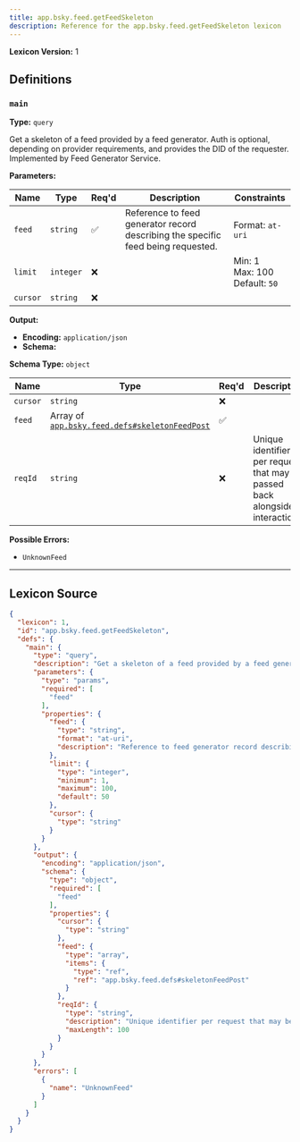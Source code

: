 ```yaml
---
title: app.bsky.feed.getFeedSkeleton
description: Reference for the app.bsky.feed.getFeedSkeleton lexicon
---
```

**Lexicon Version:** 1

## Definitions

<a name="main"></a>
### `main`

**Type:** `query`

Get a skeleton of a feed provided by a feed generator. Auth is optional, depending on provider requirements, and provides the DID of the requester. Implemented by Feed Generator Service.

**Parameters:**

| Name | Type | Req'd  | Description | Constraints |
|------|------|----------|-------------|-------------|
| `feed` | `string` | ✅  | Reference to feed generator record describing the specific feed being requested. | Format: `at-uri` |
| `limit` | `integer` | ❌  |  | Min: 1<br/>Max: 100<br/>Default: `50` |
| `cursor` | `string` | ❌  |  |  |
**Output:**

- **Encoding:** `application/json`
- **Schema:**

**Schema Type:** `object`

| Name | Type | Req'd  | Description | Constraints |
|------|------|----------|-------------|-------------|
| `cursor` | `string` | ❌  |  |  |
| `feed` | Array of [`app.bsky.feed.defs#skeletonFeedPost`](/lexicons/app/bsky/feed/app-bsky-feed-defs#skeletonfeedpost) | ✅  |  |  |
| `reqId` | `string` | ❌  | Unique identifier per request that may be passed back alongside interactions. | Max Length: 100 |
**Possible Errors:**

- `UnknownFeed`

---

## Lexicon Source
```json
{
  "lexicon": 1,
  "id": "app.bsky.feed.getFeedSkeleton",
  "defs": {
    "main": {
      "type": "query",
      "description": "Get a skeleton of a feed provided by a feed generator. Auth is optional, depending on provider requirements, and provides the DID of the requester. Implemented by Feed Generator Service.",
      "parameters": {
        "type": "params",
        "required": [
          "feed"
        ],
        "properties": {
          "feed": {
            "type": "string",
            "format": "at-uri",
            "description": "Reference to feed generator record describing the specific feed being requested."
          },
          "limit": {
            "type": "integer",
            "minimum": 1,
            "maximum": 100,
            "default": 50
          },
          "cursor": {
            "type": "string"
          }
        }
      },
      "output": {
        "encoding": "application/json",
        "schema": {
          "type": "object",
          "required": [
            "feed"
          ],
          "properties": {
            "cursor": {
              "type": "string"
            },
            "feed": {
              "type": "array",
              "items": {
                "type": "ref",
                "ref": "app.bsky.feed.defs#skeletonFeedPost"
              }
            },
            "reqId": {
              "type": "string",
              "description": "Unique identifier per request that may be passed back alongside interactions.",
              "maxLength": 100
            }
          }
        }
      },
      "errors": [
        {
          "name": "UnknownFeed"
        }
      ]
    }
  }
}
```
